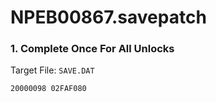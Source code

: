 # NPEB00867.savepatch

### 1. Complete Once For All Unlocks

Target File: `SAVE.DAT`

```
20000098 02FAF080
```

